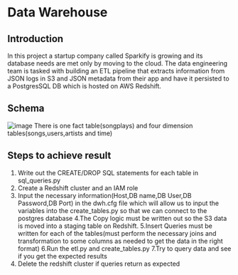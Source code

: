 



# Data Warehouse

## Introduction
In this project a startup company called Sparkify is growing and its database needs are met only by moving to the cloud. The data engineering team is tasked with building an ETL pipeline that extracts information from JSON logs in S3 and JSON metadata from their app and have it persisted to a PostgresSQL DB which is hosted on AWS Redshift.

## Schema 
![image](https://user-images.githubusercontent.com/72575271/110711316-576d6d00-81cd-11eb-82c8-fae78e5d6cfc.png)
There is one fact table(songplays) and four dimension tables(songs,users,artists and time)

## Steps to achieve result
1. Write out the CREATE/DROP SQL statements for each table in sql_queries.py
2. Create a Redshift cluster and an IAM role  
3. Input the necessary information(Host,DB name,DB User,DB Password,DB Port) in the dwh.cfg file which will allow us to input the variables into the create_tables.py so that we can connect to the postgres database
4.The Copy logic must be written out so the S3 data is moved into a staging table on Redshift.
5.Insert Queries must be written for each of the tables(must perform the necessary joins and transformation to some columns as needed to get the data in the right format)
6.Run the etl.py and create_tables.py
7.Try to query data and see if you get the expected results
8. Delete the redshift cluster if queries return as expected
